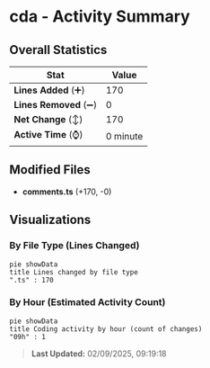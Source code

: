 # cda - Activity Summary 

## Overall Statistics

| Stat                   | Value                                                             |
| ---------------------- | ----------------------------------------------------------------- |
| **Lines Added** (➕)   | 170                                          |
| **Lines Removed** (➖) | 0                                        |
| **Net Change** (↕)    | 170                |
| **Active Time** (⌚)   | 0 minute |


## Modified Files
- **comments.ts** (+170, -0)

## Visualizations

### By File Type (Lines Changed)

```mermaid
pie showData
title Lines changed by file type
".ts" : 170
```

### By Hour (Estimated Activity Count)

```mermaid
pie showData
title Coding activity by hour (count of changes)
"09h" : 1
```


> **Last Updated:** 02/09/2025, 09:19:18